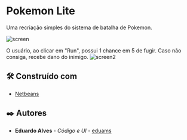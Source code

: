 # Pokemon Lite

Uma recriação simples do sistema de batalha de Pokemon.

![screen](https://i.imgur.com/MMU5Kwa.gif)

O usuário, ao clicar em "Run", possui 1 chance em 5 de fugir. Caso não consiga, recebe dano do inimigo.
![screen2](https://i.imgur.com/1gHmwgt.gif)

## 🛠️ Construído com

* [Netbeans](https://netbeans.apache.org/)

## ✒️ Autores

* **Eduardo Alves** - *Código e UI* - [eduams](https://github.com/eduams)
